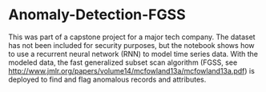 # Anomaly-Detection-FGSS
This was part of a capstone project for a major tech company.  The dataset has not been included for security purposes, but the notebook shows how to use a recurrent neural network (RNN) to model time series data.  With the modeled data, the fast generalized subset scan algorithm (FGSS, see http://www.jmlr.org/papers/volume14/mcfowland13a/mcfowland13a.pdf) is deployed to find and flag anomalous records and attributes.
